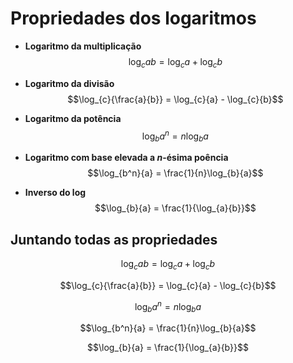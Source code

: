 # Propriedades dos logaritmos

- **Logaritmo da multiplicação**
$$\log_{c}{ab} = \log_{c}{a} + \log_{c}{b}$$

- **Logaritmo da divisão**
$$\log_{c}{\frac{a}{b}} = \log_{c}{a} - \log_{c}{b}$$

- **Logaritmo da potência**
$$\log_{b}{a^n} = n \log_{b}{a}$$

- **Logaritmo com base elevada a $n$-ésima poência**
$$\log_{b^n}{a} = \frac{1}{n}\log_{b}{a}$$

- **Inverso do $\log$**
$$\log_{b}{a} = \frac{1}{\log_{a}{b}}$$

## Juntando todas as propriedades

$$\log_{c}{ab} = \log_{c}{a} + \log_{c}{b}$$

$$\log_{c}{\frac{a}{b}} = \log_{c}{a} - \log_{c}{b}$$

$$\log_{b}{a^n} = n \log_{b}{a}$$

$$\log_{b^n}{a} = \frac{1}{n}\log_{b}{a}$$

$$\log_{b}{a} = \frac{1}{\log_{a}{b}}$$